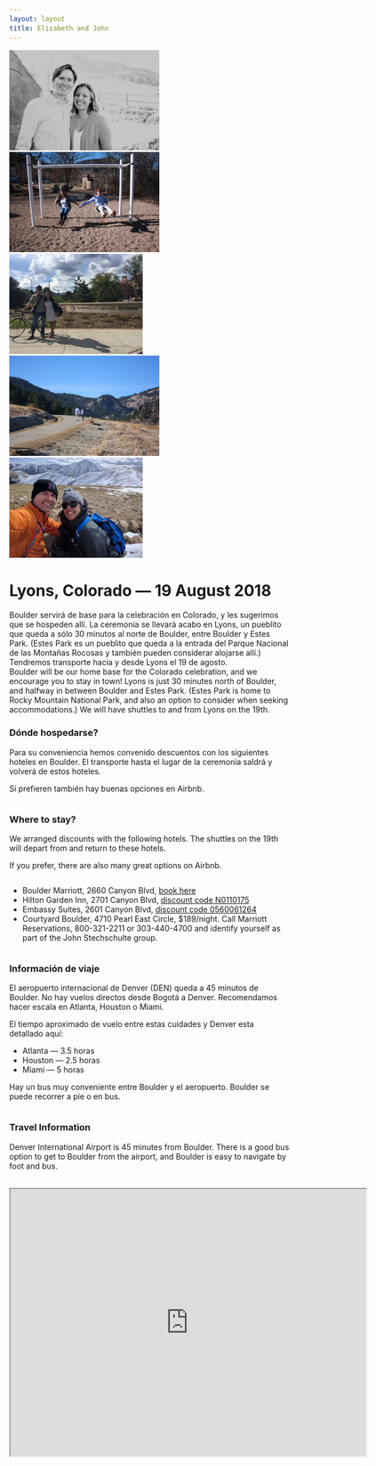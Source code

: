 ```yaml
---
layout: layout
title: Elizabeth and John
---
```


<div class="top_photos">
<img src="assets/bw.jpg" style="height: 180px">
<img src="assets/swings.jpg" style="height: 180px">
<img src="assets/first_day_of_school.jpg" style="height: 180px">
<img src="assets/walking.jpg" style="height: 180px">
<img src="assets/great_divide.jpg" style="height: 180px">
</div>

# Lyons, Colorado &mdash; 19 August 2018

<div class="row">
  <div class="column left">
    Boulder servirá de base para la celebración en Colorado, y les sugerimos que se
    hospeden allí. La ceremonia se llevará acabo en Lyons, un pueblito que queda a
    sólo 30 minutos al norte de Boulder, entre Boulder y Estes Park.  (Estes Park es
    un pueblito que queda a la entrada del Parque Nacional de las Montañas Rocosas y
    también pueden considerar alojarse allí.) Tendremos transporte hacia y desde
    Lyons el 19 de agosto.
  </div>
  <div class="column right">
    Boulder will be our home base for the Colorado celebration, and we encourage you
    to stay in town! Lyons is just 30 minutes north of Boulder, and halfway in
    between Boulder and Estes Park. (Estes Park is home to Rocky Mountain National
    Park, and also an option to consider when seeking accommodations.) We will have
    shuttles to and from Lyons on the 19th.
  </div>
</div>

<div class="row">
  <div class="column left">
  <h3>Dónde hospedarse?</h3>
<p>Para su conveniencia hemos convenido descuentos con los siguientes hoteles en
Boulder. El transporte hasta el lugar de la ceremonia saldrá y volverá de estos
hoteles.</p>

<p>Si prefieren también hay buenas opciones en Airbnb.</p>
  </div>
  <div class="column right">
  <h3>Where to stay?</h3>
<p>We arranged discounts with the following hotels. The shuttles on the 19th will
depart from and return to these hotels.</p>

<p>If you prefer, there are also many great options on Airbnb.</p>
  </div>
</div>

  * Boulder Marriott, 2660 Canyon Blvd, [book here](http://www.marriott.com/meeting-event-hotels/group-corporate-travel/groupCorp.mi?resLinkData=Silva/Stechschulte%20Wedding%20%5Edenbo%60sdssdsg%7Csdssdsq%60249%60USD%60false%604%608/18/18%608/20/18%607/18/18&app=resvlink&stop_mobi=yes)
  * Hilton Garden Inn, 2701 Canyon Blvd, [discount code N0110175](https://secure3.hilton.com/en_US/gi/reservation/book.htm?ctyhocn=WBUBOGI&corporateCode=N0110175&from=lnrlink)
  * Embassy Suites, 2601 Canyon Blvd, [discount code 0560061264](https://secure3.hilton.com/en_US/es/reservation/book.htm?ctyhocn=DENBOES&corporateCode=0560061264&from=lnrlink)
  * Courtyard Boulder, 4710 Pearl East Circle, $189/night. Call Marriott
    Reservations, 800-321-2211 or 303-440-4700 and identify yourself as part of
    the John Stechschulte group.

<div class="row">
  <div class="column left">
<h3>Información de viaje</h3>
<p>El aeropuerto internacional de Denver (DEN) queda a 45 minutos de Boulder. No
hay vuelos directos desde Bogotá a Denver. Recomendamos hacer escala en Atlanta,
Houston o Miami.</p>

<p>El tiempo aproximado de vuelo entre estas cuidades y Denver esta detallado aquí:
<ul><li>Atlanta &mdash; 3.5 horas</li>
<li>Houston &mdash; 2.5 horas</li>
<li>Miami &mdash; 5 horas</li></ul></p>

<p>Hay un bus muy conveniente entre Boulder y el aeropuerto.  Boulder se puede
recorrer a pie o en bus.</p>
  </div>
  <div class="column right">
<h3>Travel Information</h3>
<p>Denver International Airport is 45 minutes from Boulder. There is a good bus
option to get to Boulder from the airport, and Boulder is easy to navigate by
foot and bus.</p>
  </div>
</div>

<br>
<iframe class="center" src="https://www.google.com/maps/d/u/0/embed?mid=1lNfEtOiYplbtDldmj3O60nNCTz0Ro1ys" width="640" height="480"></iframe>
